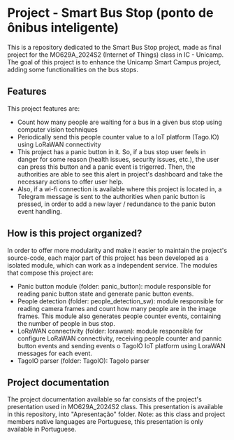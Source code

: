 # Project - Smart Bus Stop (ponto de ônibus inteligente)

This is a repository dedicated to the Smart Bus Stop project, made as final project for the MO629A_2024S2 (Internet of Things) class in IC - Unicamp. 
The goal of this project is to enhance the Unicamp Smart Campus project, adding some functionalities on the bus stops.


## Features

This project features are:

* Count how many people are waiting for a bus in a given bus stop using computer vision techniques
* Periodically send this people counter value to a IoT platform (Tago.IO) using LoRaWAN connectivity
* This project has a panic button in it. So, if a bus stop user feels in danger for some reason (health issues, security issues, etc.), the user can press this button and a panic event is trigerred. Then, the authorities are able to see this alert in project's dashboard and take the necessary actions to offer user help.
* Also, if a wi-fi connection is available where this project is located in, a Telegram message is sent to the authorities when panic button is pressed, in order to add a new layer / redundance to the panic buton event handling.


## How is this project organized?

In order to offer more modularity and make it easier to maintain the project's source-code, each major part of this project has been developed as a isolated module, which can work as a independent service.
The modules that compose this project are:

* Panic button module (folder: panic_button): module responsible for reading panic button state and generate panic button events.
* People detection (folder: people_detection_sw): module responsible for reading camera frames and count how many people are in the image frames. This module also generates people counter events, containing the number of people in bus stop.
* LoRaWAN connectivity (folder: lorawan): module responsible for configure LoRaWAN connectivity, receiving people counter and pannic button events and sending events o TagoIO IoT platform using LoraWAN messages for each event.
* TagoIO parser (folder: TagoIO): TagoIo parser


## Project documentation

The project documentation available so far consists of the project's presentation used in MO629A_2024S2 class.
This presentation is available in this repository, into "Apresentação" folder. 
Note: as this class and project members native languages are Portuguese, this presentation is only available in Portuguese.